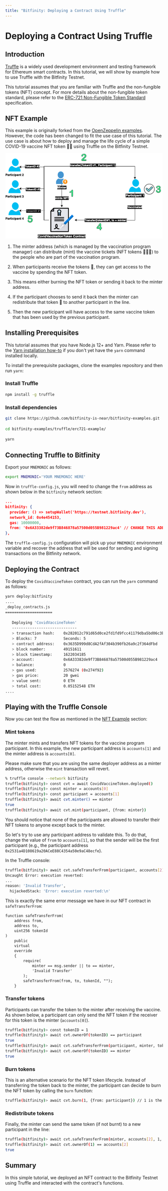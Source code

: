 ```yaml
---
title: "Bitfinity: Deploying a Contract Using Truffle"
---
```


# Deploying a Contract Using Truffle

## Introduction

[Truffle](https://www.trufflesuite.com/) is a widely used development
environment and testing framework for Ethereum smart contracts. In this
tutorial, we will show by example how to use Truffle with the Bitfinity Testnet.

This tutorial assumes that you are familiar with Truffle and the non-fungible
tokens (NFT) concept. For more details about the non-fungible token standard,
please refer to the [ERC-721 Non-Fungible Token
Standard](https://ethereum.org/en/developers/docs/standards/tokens/erc-721/)
specification.

## NFT Example

This example is originally forked from the [OpenZeppelin
examples](https://docs.openzeppelin.com/contracts/4.x/erc721). However, the code
has been changed to fit the use case of this tutorial. The use case is about how
to deploy and manage the life cycle of a simple COVID-19 vaccine NFT token 💊💊
using Truffle on the Bitfinity Testnet.

![Truffle NFT example](./images/truffle_nft_example.png)

1. The minter address (which is managed by the vaccination program manager) can
distribute (mint) the vaccine tickets (NFT tokens 💊💊💊) to the people who are
part of the vaccination program.

2. When participants receive the tokens 💊, they can get access to the vaccine
by spending the NFT token.

3. This means either burning the NFT token or sending it back to the minter
address.

4. If the participant chooses to send it back then the minter can redistribute
that token 🎫 to another participant in the line.

5. Then the new participant will have access to the same vaccine token that has
been used by the previous participant.

## Installing Prerequisites

This tutorial assumes that you have Node.js 12+ and Yarn. Please refer to the
[Yarn installation how-to](https://classic.yarnpkg.com/en/docs/install) if you
don't yet have the `yarn` command installed locally.

To install the prerequisite packages, clone the examples repository and then run
`yarn`:

### Install Truffle

```bash
npm install -g truffle 
```

### Install dependencies

```bash
git clone https://github.com/bitfinity-is-near/bitfinity-examples.git

cd bitfinity-examples/truffle/erc721-example/

yarn 
```

## Connecting Truffle to Bitfinity

Export your `MNEMONIC` as follows:

```bash
export MNEMONIC='YOUR MNEMONIC HERE'
```

Now in `truffle-config.js`, you will need to change the `from` address as shown
below in the `bitfinity` network section:

```json
...
bitfinity: {
  provider: () => setupWallet('https://testnet.bitfinity.dev'),
  network_id: 0x4e454153,
  gas: 10000000,
  from: '0x6A33382de9f73B846878a57500d055B981229ac4' // CHANGE THIS ADDRESS
},
```

The `truffle-config.js` configuration will pick up your `MNEMONIC` environment
variable and recover the address that will be used for sending and signing
transactions on the Bitfinity network.

## Deploying the Contract

To deploy the `CovidVaccineToken` contract, you can run the `yarn` command as
follows:

```bash
yarn deploy:bitfinity
....
_deploy_contracts.js
=====================

   Deploying 'CovidVaccineToken'
   -----------------------------
   > transaction hash:    0x282012c791d65d0ce2fd1fd9fcc41179dba5bd06c3b02e31e53dbe9cc8af62c1
   > Blocks: 7            Seconds: 5
   > contract address:    0x3635D999d8CdA2fAf304b390fb26a9c2f364dFbd
   > block number:        49151611
   > block timestamp:     1622034185
   > account:             0x6A33382de9f73B846878a57500d055B981229ac4
   > balance:             0
   > gas used:            2576274 (0x274f92)
   > gas price:           20 gwei
   > value sent:          0 ETH
   > total cost:          0.05152548 ETH
....
```

## Playing with the Truffle Console

Now you can test the flow as mentioned in the [NFT Example](#nft-example)
section:

### Mint tokens

The minter mints and transfers NFT tokens for the vaccine program participant.
In this example, the new participant address is
`accounts[1]` and the minter address is `accounts[0]`.

Please make sure that you are using the same deployer address as a minter
address, otherwise the `mint` transaction will revert.

```bash
% truffle console --network bitfinity
truffle(bitfinity)> const cvt = await CovidVaccineToken.deployed()
truffle(bitfinity)> const minter = accounts[0]
truffle(bitfinity)> const participant = accounts[1]
truffle(bitfinity)> await cvt.minter() == minter
true
truffle(bitfinity)> await cvt.mint(participant, {from: minter})
```

You should notice that none of the participants are allowed to transfer their
NFT tokens to anyone except back to the minter.

So let's try to use any participant address to validate this. To do that, change
the value of `from` to `accounts[1]`, so that the sender will be the first
participant (e.g., the participant address
`0x2531a4D108619a20ACeE88C4354a50e9aC48ecfe`).

In the Truffle console:

```bash
truffle(bitfinity)> await cvt.safeTransferFrom(participant, accounts[2], 1, {from: participant})
Uncaught Error: execution reverted:
...
reason: 'Invalid Transfer',
  hijackedStack: 'Error: execution reverted:\n'
```

This is exactly the same error message we have in our NFT contract in
`safeTransferFrom`:

```solidity
function safeTransferFrom(
    address from, 
    address to, 
    uint256 tokenId
) 
    public 
    virtual 
    override 
    {
        require(
            minter == msg.sender || to == minter,
            'Invalid Transfer'
        );
        safeTransferFrom(from, to, tokenId, "");
    }
```

### Transfer tokens

Participants can transfer the token to the minter after receiving the vaccine.
As shown below, a participant can only send the NFT token if the receiver for
this token is the minter (`accounts[0]`).

```bash
truffle(bitfinity)> const tokenID = 1
truffle(bitfinity)> await cvt.ownerOf(tokenID) == participant
true
truffle(bitfinity)> await cvt.safeTransferFrom(participant, minter, tokenID, {from: participant})
truffle(bitfinity)> await cvt.ownerOf(tokenID) == minter
true
```

### Burn tokens

This is an alternative scenario for the NFT token lifecycle. Instead of
transferring the token back to the minter, the participant can decide to burn the
NFT token by calling the `burn` function:

```bash
truffle(bitfinity)> await cvt.burn(1, {from: participant}) // 1 is the tokenID
```

### Redistribute tokens

Finally, the minter can send the same token (if not burnt) to a new participant
in the line:

```bash
truffle(bitfinity)> await cvt.safeTransferFrom(minter, accounts[2], 1, {from: minter})
truffle(bitfinity)> await cvt.ownerOf(1) == accounts[2]
true
```

## Summary

In this simple tutorial, we deployed an NFT contract to the Bitfinity Testnet using
Truffle and interacted with the contract's functions.
